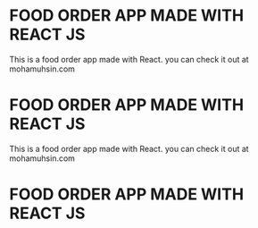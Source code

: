 # FOOD ORDER APP MADE WITH REACT JS

This is a food order app made with React.
you can check it out at mohamuhsin.com

# FOOD ORDER APP MADE WITH REACT JS

This is a food order app made with React.
you can check it out at mohamuhsin.com

# FOOD ORDER APP MADE WITH REACT JS








 







